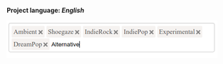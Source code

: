 **Project language: *English***


![Image alt](https://github.com/HardBranchToSnap/Hashtag-field-UI-element-VanillaJS/raw/master/img/screen.png)
